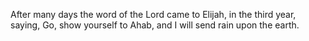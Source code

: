 After many days the word of the Lord came to Elijah, in the third year, saying, Go, show yourself to Ahab, and I will send rain upon the earth.
